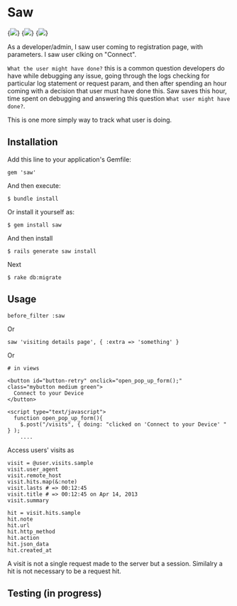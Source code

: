 # Saw

{<img src="https://secure.travis-ci.org/amolpujari/saw.png?branch=master" />} {<img src="https://codeclimate.com/badge.png" />} {<img src="https://gemnasium.com/amolpujari/saw.png" />}

As a developer/admin, I saw user coming to registration page, with parameters. I saw user clking on "Connect". 

`What the user might have done?` this is a common question developers do have while debugging any issue, going through the logs checking for particular log statement or request param, and then after spending an hour coming with a decision that user must have done this. Saw saves this hour, time spent on debugging and answering this question `What user might have done?`.

This is one more simply way to track what user is doing.

## Installation

Add this line to your application's Gemfile:

    gem 'saw'

And then execute:

    $ bundle install

Or install it yourself as:

    $ gem install saw

And then install 

    $ rails generate saw install

Next

    $ rake db:migrate

## Usage

    before_filter :saw

Or

    saw 'visiting details page', { :extra => 'something' } 

Or

    # in views
    
    <button id="button-retry" onclick="open_pop_up_form();" class="mybutton medium green">
      Connect to your Device
    </button>
    
    <script type="text/javascript">
      function open_pop_up_form(){
        $.post("/visits", { doing: "clicked on 'Connect to your Device' " } );
        ....
        
Access users' visits as

    visit = @user.visits.sample
    visit.user_agent
    visit.remote_host
    visit.hits.map(&:note)
    visit.lasts # => 00:12:45
    visit.title # => 00:12:45 on Apr 14, 2013
    visit.summary
    
    hit = visit.hits.sample
    hit.note
    hit.url
    hit.http_method
    hit.action
    hit.json_data
    hit.created_at

A visit is not a single request made to the server but a session. Similalry a hit is not necessary to be a request hit.

## Testing (in progress)

